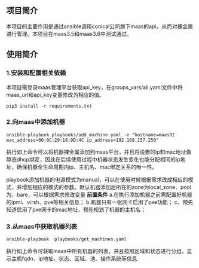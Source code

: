 ## 项目简介
本项目的主要作用是通过ansible调用conical公司旗下maas的api，从而对裸金属进行管理。本项目在maas3.5和maas3.6中测试通过。

## 使用简介
### 1.安装和配置相关依赖
本项目需登录maas管理平台获取api_key，在groups_vars/all.yaml文件中将maas_url和api_key变量修改为相应的值。
```shell
pip3 install -r requirements.txt
```

### 2.向maas中添加机器
```shell
ansible-playbook playbooks/add_machine.yaml -e "hostname=maas02 mac_address=00:0C:29:18:9D:4C ip_address=192.168.157.250"
```
执行如上命令可以将机器裸金属添加到maas平台，并且将设置的ip和mac地址做静态dhcp绑定，因此在后续使用过程中机器状态发生变化也能分配相同的ip地址，确保机器全生命周期内ip、主机名、mac绑定关系的唯一性。

playbook添加机器的电源模式为manual，可以在使用时候根据需求改成相应的模式，并增加相应的模式的参数。默认机器添加后所在的zone为local_zone、pool为，bare，可以根据需求修改变量
**前置条件**
a.在执行添加机器之前需配置好机器的ipmi、virsh、pve等相关信息；
b.机器只有一张网卡启用了pxe功能；
c、预先知道启用了pxe网卡的mac地址，预先规划了机器的主机名；

### 3.从maas中获取机器列表
```shell
ansible-playbook  playbooks/get_machines.yaml
```
执行如上命令可获取maas中所有机器的列表，并且按照区域和状态进行分组，显示主机fqdn、ip地址、状态、区域、池、操作系统等信息
